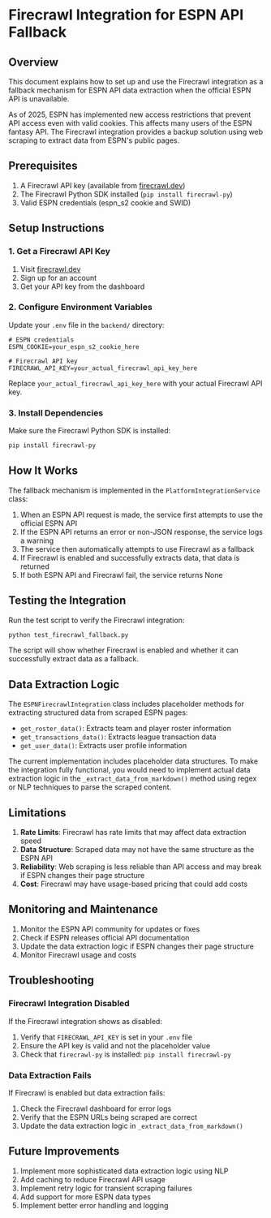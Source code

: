 # Firecrawl Integration for ESPN API Fallback

## Overview

This document explains how to set up and use the Firecrawl integration as a fallback mechanism for ESPN API data extraction when the official ESPN API is unavailable.

As of 2025, ESPN has implemented new access restrictions that prevent API access even with valid cookies. This affects many users of the ESPN fantasy API. The Firecrawl integration provides a backup solution using web scraping to extract data from ESPN's public pages.

## Prerequisites

1. A Firecrawl API key (available from [firecrawl.dev](https://firecrawl.dev))
2. The Firecrawl Python SDK installed (`pip install firecrawl-py`)
3. Valid ESPN credentials (espn_s2 cookie and SWID)

## Setup Instructions

### 1. Get a Firecrawl API Key

1. Visit [firecrawl.dev](https://firecrawl.dev)
2. Sign up for an account
3. Get your API key from the dashboard

### 2. Configure Environment Variables

Update your `.env` file in the `backend/` directory:

```env
# ESPN credentials
ESPN_COOKIE=your_espn_s2_cookie_here

# Firecrawl API key
FIRECRAWL_API_KEY=your_actual_firecrawl_api_key_here
```

Replace `your_actual_firecrawl_api_key_here` with your actual Firecrawl API key.

### 3. Install Dependencies

Make sure the Firecrawl Python SDK is installed:

```bash
pip install firecrawl-py
```

## How It Works

The fallback mechanism is implemented in the `PlatformIntegrationService` class:

1. When an ESPN API request is made, the service first attempts to use the official ESPN API
2. If the ESPN API returns an error or non-JSON response, the service logs a warning
3. The service then automatically attempts to use Firecrawl as a fallback
4. If Firecrawl is enabled and successfully extracts data, that data is returned
5. If both ESPN API and Firecrawl fail, the service returns None

## Testing the Integration

Run the test script to verify the Firecrawl integration:

```bash
python test_firecrawl_fallback.py
```

The script will show whether Firecrawl is enabled and whether it can successfully extract data as a fallback.

## Data Extraction Logic

The `ESPNFirecrawlIntegration` class includes placeholder methods for extracting structured data from scraped ESPN pages:

- `get_roster_data()`: Extracts team and player roster information
- `get_transactions_data()`: Extracts league transaction data
- `get_user_data()`: Extracts user profile information

The current implementation includes placeholder data structures. To make the integration fully functional, you would need to implement actual data extraction logic in the `_extract_data_from_markdown()` method using regex or NLP techniques to parse the scraped content.

## Limitations

1. **Rate Limits**: Firecrawl has rate limits that may affect data extraction speed
2. **Data Structure**: Scraped data may not have the same structure as the ESPN API
3. **Reliability**: Web scraping is less reliable than API access and may break if ESPN changes their page structure
4. **Cost**: Firecrawl may have usage-based pricing that could add costs

## Monitoring and Maintenance

1. Monitor the ESPN API community for updates or fixes
2. Check if ESPN releases official API documentation
3. Update the data extraction logic if ESPN changes their page structure
4. Monitor Firecrawl usage and costs

## Troubleshooting

### Firecrawl Integration Disabled

If the Firecrawl integration shows as disabled:

1. Verify that `FIRECRAWL_API_KEY` is set in your `.env` file
2. Ensure the API key is valid and not the placeholder value
3. Check that `firecrawl-py` is installed: `pip install firecrawl-py`

### Data Extraction Fails

If Firecrawl is enabled but data extraction fails:

1. Check the Firecrawl dashboard for error logs
2. Verify that the ESPN URLs being scraped are correct
3. Update the data extraction logic in `_extract_data_from_markdown()`

## Future Improvements

1. Implement more sophisticated data extraction logic using NLP
2. Add caching to reduce Firecrawl API usage
3. Implement retry logic for transient scraping failures
4. Add support for more ESPN data types
5. Implement better error handling and logging
